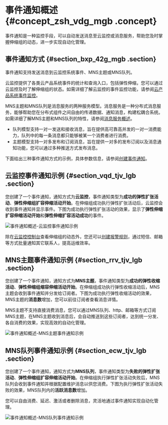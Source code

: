# 事件通知概述 {#concept_zsh_vdg_mgb .concept}

事件通知是一种监控手段，可以自动发送消息至云监控或消息服务，帮助您及时掌握伸缩组的动态，进一步实现自动化管理。

## 事件通知方式 {#section_bxp_42g_mgb .section}

事件通知支持发送消息到云监控系统事件、MNS主题或MNS队列。

云监控提供了各类云产品系统事件的统计和查询入口，包括弹性伸缩，您可以通过云监控及时了解伸缩组的状态。如需详细了解云监控的事件监控功能，请参阅[云产品系统事件监控](../../../../intl.zh-CN/用户指南/事件监控/云产品事件/查看云产品事件.md#)。

MNS主题和MNS队列是消息服务的两种服务模型。消息服务是一种分布式消息服务，能够帮助您在分布式组件之间自由的传递数据、通知消息，构建松耦合系统。如需详细了解MNS主题和MNS队列的特性，请参阅[消息服务概述](https://www.alibabacloud.com/help/doc-detail/51500.htm)。

-   队列模型支持一对一发送和接收消息，旨在提供高可靠高并发的一对一消费能力，队列中的每一条消息都只能够被某一个消费者进行消费。
-   主题模型支持一对多发布和订阅消息，旨在提供一对多的发布订阅以及消息通知功能，您可以通过多种推送方式发布消息。

下面给出三种事件通知方式的示例，具体参数信息，请参阅[创建事件通知](intl.zh-CN/用户指南/事件通知/创建事件通知.md#)。

## 云监控事件通知示例 {#section_vqd_tjv_lgb .section}

您创建了一个事件通知，通知方式为**云监控**，事件通知类型为**成功的弹性扩张活动**、**弹性伸缩组扩容伸缩活动开始**。在伸缩组成功执行弹性扩张活动后，云监控会收到事件通知并显示事件。下图为成功执行弹性扩张活动的效果，显示了**弹性伸缩扩容伸缩活动开始**和**弹性伸缩扩容活动成功**的事件。

![事件通知概述-云监控事件通知示例](http://static-aliyun-doc.oss-cn-hangzhou.aliyuncs.com/assets/img/105872/155539803237549_zh-CN.png)

除在[云监控控制台](https://cloudmonitor.console.aliyun.com/)查看伸缩组的动态外，您还可以[创建报警规则](../../../../intl.zh-CN/用户指南/报警服务/报警规则/管理报警规则.md#)，通过短信、邮箱等方式批量通知其它联系人，提高运维效率。

## MNS主题事件通知示例 {#section_rrv_tjv_lgb .section}

您创建了一个事件通知，通知方式为**MNS主题**，事件通知类型为**成功的弹性收缩活动**、**弹性伸缩组缩容伸缩活动开始**。在伸缩组成功执行弹性收缩活动后，MNS主题会收到事件通知并分发给订阅者。下图为成功执行弹性收缩活动的效果，MNS主题的**消息数**增加，您可以前往订阅者查看消息详情。

MNS主题不支持直接消费消息，您可以通过MNS队列、http、邮箱等方式订阅MNS主题，在MNS主题收到消息后，会自动推送到这些订阅者，达到统一分发、各自消费的效果，实现高效的自动化管理。

![事件通知概述-MNS主题事件通知示例](http://static-aliyun-doc.oss-cn-hangzhou.aliyuncs.com/assets/img/105872/155539803237551_zh-CN.png)

## MNS队列事件通知示例 {#section_ecw_tjv_lgb .section}

您创建了一个事件通知，通知方式为**MNS队列**，事件通知类型为**失败的弹性扩张活动**、**弹性伸缩组扩容伸缩活动开始**。在伸缩组执行弹性扩张活动失败后，MNS队列会收到事件通知并根据配置维护消息以供您消费。下图为执行弹性扩张活动失败的效果，MNS队列内的**活跃消息数**增加。

您可以自由消费、延迟、激活或者删除消息，灵活地通过事件通知实现自动化管理。

![事件通知概述-MNS队列事件通知示例](http://static-aliyun-doc.oss-cn-hangzhou.aliyuncs.com/assets/img/105872/155539803237552_zh-CN.png)

